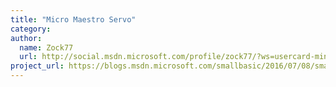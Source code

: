 ```yaml
---
title: "Micro Maestro Servo"
category: 
author:
  name: Zock77
  url: http://social.msdn.microsoft.com/profile/zock77/?ws=usercard-mini
project_url: https://blogs.msdn.microsoft.com/smallbasic/2016/07/08/small-basic-extension-maestro-servo-controller/
---
```

